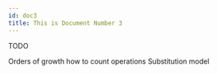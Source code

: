 ```yaml
---
id: doc3
title: This is Document Number 3
---
```


TODO

Orders of growth how to count operations
Substitution model